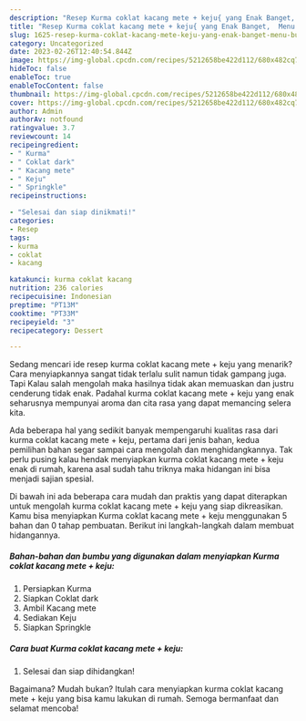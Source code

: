 ```yaml
---
description: "Resep Kurma coklat kacang mete + keju{ yang Enak Banget,  Menu Buat lebaran"
title: "Resep Kurma coklat kacang mete + keju{ yang Enak Banget,  Menu Buat lebaran"
slug: 1625-resep-kurma-coklat-kacang-mete-keju-yang-enak-banget-menu-buat-lebaran
category: Uncategorized
date: 2023-02-26T12:40:54.844Z
image: https://img-global.cpcdn.com/recipes/5212658be422d112/680x482cq70/kurma-coklat-kacang-mete-keju-foto-resep-utama.jpg
hideToc: false
enableToc: true
enableTocContent: false
thumbnail: https://img-global.cpcdn.com/recipes/5212658be422d112/680x482cq70/kurma-coklat-kacang-mete-keju-foto-resep-utama.jpg
cover: https://img-global.cpcdn.com/recipes/5212658be422d112/680x482cq70/kurma-coklat-kacang-mete-keju-foto-resep-utama.jpg
author: Admin
authorAv: notfound
ratingvalue: 3.7
reviewcount: 14
recipeingredient:
- " Kurma"
- " Coklat dark"
- " Kacang mete"
- " Keju"
- " Springkle"
recipeinstructions:

- "Selesai dan siap dinikmati!"
categories:
- Resep
tags:
- kurma
- coklat
- kacang

katakunci: kurma coklat kacang 
nutrition: 236 calories
recipecuisine: Indonesian
preptime: "PT13M"
cooktime: "PT33M"
recipeyield: "3"
recipecategory: Dessert

---
```



Sedang mencari ide resep kurma coklat kacang mete + keju yang menarik? Cara menyiapkannya sangat tidak terlalu sulit namun tidak gampang juga. Tapi Kalau salah mengolah maka hasilnya tidak akan memuaskan dan justru cenderung tidak enak. Padahal kurma coklat kacang mete + keju yang enak seharusnya mempunyai aroma dan cita rasa yang dapat memancing selera kita.




Ada beberapa hal yang sedikit banyak mempengaruhi kualitas rasa dari kurma coklat kacang mete + keju, pertama dari jenis bahan, kedua pemilihan bahan segar sampai cara mengolah dan menghidangkannya. Tak perlu pusing kalau hendak menyiapkan kurma coklat kacang mete + keju enak di rumah, karena asal sudah tahu triknya maka hidangan ini bisa menjadi sajian spesial.


Di bawah ini ada beberapa cara mudah dan praktis yang dapat diterapkan untuk mengolah kurma coklat kacang mete + keju yang siap dikreasikan. Kamu bisa menyiapkan Kurma coklat kacang mete + keju menggunakan 5 bahan dan 0 tahap pembuatan. Berikut ini langkah-langkah dalam membuat hidangannya.

<!--inarticleads1-->

##### Bahan-bahan dan bumbu yang digunakan dalam menyiapkan Kurma coklat kacang mete + keju:

1. Persiapkan  Kurma
1. Siapkan  Coklat dark
1. Ambil  Kacang mete
1. Sediakan  Keju
1. Siapkan  Springkle




<!--inarticleads2-->

##### Cara buat Kurma coklat kacang mete + keju:


1. Selesai dan siap dihidangkan!



Bagaimana? Mudah bukan? Itulah cara menyiapkan kurma coklat kacang mete + keju yang bisa kamu lakukan di rumah. Semoga bermanfaat dan selamat mencoba!
